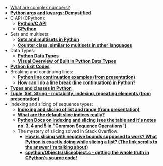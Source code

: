 * [What are complex numbers?](https://www.mathsisfun.com/numbers/complex-numbers.html)
* [**Python args and kwargs: Demystified**](https://realpython.com/python-kwargs-and-args/)
* C API (CPython):
  * [**Python/C API**](https://docs.python.org/3/c-api/index.html)
  * [**CPython**](https://en.wikipedia.org/wiki/CPython)
* Sets and multisets:
  * [**Sets and multisets in Python**](https://dbader.org/blog/sets-and-multiset-in-python)
  * [**Counter class, similar to multisets in other languages**](https://docs.python.org/3/library/collections.html#collections.Counter)
* Data Types:
  * [**Python Data Types**](https://www.geeksforgeeks.org/python-data-types/)
  * [**Visual Overview of Built in Python Data Types**](https://www.openriskmanagement.com/visual-overview-of-built-in-python-data-types/)
* [**Python Exit Codes**](https://linuxhint.com/python-exit-codes/)
* Breaking and continuing lines:
  * [**Python line continuation examples (from presentation)**](Files/L12_python_line_continuation.py)
  * [**How can I do a line break (line continuation) in Python?**](https://stackoverflow.com/questions/53162/how-can-i-do-a-line-break-line-continuation-in-python)
* [**Types and classes in Python**](https://stackoverflow.com/questions/4479819/types-and-classes-in-python)
* [**Tuple, Set, String - mutability, indexing, repeating elements (from presentation)**](Files/L12_tuple_set_string.py)
* Indexing and slicing of sequence types:
  * [**Indexing and slicing of list and range (from presentation)**](Files/L12_indexing_and_slicing_of_list_and_range.py)
  * [**What are the default slice indices really?**](https://stackoverflow.com/questions/12521798/what-are-the-default-slice-indices-really)
  * [**Python Docs on indexing and slicing (see the table and it's notes no. 3, 4 and 5 in "Common Sequence Operations")**](https://docs.python.org/3/library/stdtypes.html#common-sequence-operations)
  * The mystery of slicing solved in Stack Overflow:
    * [**How is slicing with negative bounds supposed to work? What Python is exactly doing while slicing a list? (The link scrolls to the answer I'm talking about)**](https://stackoverflow.com/questions/493046/i-dont-understand-slicing-with-negative-bounds-in-python-how-is-this-supposed/71330285#71330285)
    * [**cpython/Objects/sliceobject.c - getting the whole truth in CPython's source code!**](https://github.com/python/cpython/blob/main/Objects/sliceobject.c)
